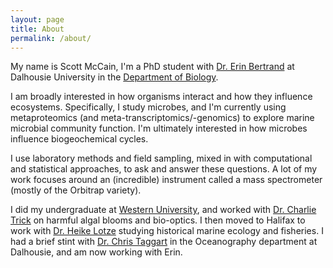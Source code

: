 ```yaml
---
layout: page
title: About
permalink: /about/
---
```


My name is Scott McCain, I'm a PhD student with [Dr. Erin Bertrand](http://erinbertrand.blogspot.ca/) at Dalhousie University in the [Department of Biology](https://www.dal.ca/faculty/science/biology.html).  

I am broadly interested in how organisms interact and how they influence ecosystems. Specifically, I study microbes, and I'm currently using metaproteomics (and meta-transcriptomics/-genomics) to explore marine microbial community function. I'm ultimately interested in how microbes influence biogeochemical cycles.

I use laboratory methods and field sampling, mixed in with computational and statistical approaches, to ask and answer these questions. A lot of my work focuses around an (incredible) instrument called a mass spectrometer (mostly of the Orbitrap variety).

I did my undergraduate at [Western University](https://www.uwo.ca/biology/), and worked with [Dr. Charlie Trick](https://www.uwo.ca/biology/directory/faculty/trick.html) on harmful algal blooms and bio-optics. I then moved to Halifax to work with [Dr. Heike Lotze](http://lotzelab.biology.dal.ca/) studying historical marine ecology and fisheries. I had a brief stint with [Dr. Chris Taggart](http://fishocean.ocean.dal.ca/) in the Oceanography department at Dalhousie, and am now working with Erin.
